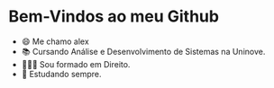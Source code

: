 # Bem-Vindos ao meu Github

- 😄 Me chamo alex 
- 📚 Cursando Análise e Desenvolvimento de Sistemas na Uninove.
- 👨🏻‍🎓 Sou formado em Direito.
- 📖 Estudando sempre.



<!--
**Alexcarmona1/Alexcarmona1** is a ✨ _special_ ✨ repository because its `README.md` (this file) appears on your GitHub profile.

Here are some ideas to get you started:

- 🔭 I’m currently working on ...
- 🌱 I’m currently learning ...
- 👯 I’m looking to collaborate on ...
- 🤔 I’m looking for help with ...
- 💬 Ask me about ...
- 📫 How to reach me: ...
- 😄 Pronouns: ...
- ⚡ Fun fact: ...
-->
